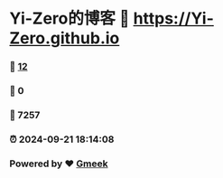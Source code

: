 # Yi-Zero的博客 :link: https://Yi-Zero.github.io 
### :page_facing_up: [12](https://Yi-Zero.github.io/tag.html) 
### :speech_balloon: 0 
### :hibiscus: 7257 
### :alarm_clock: 2024-09-21 18:14:08 
### Powered by :heart: [Gmeek](https://github.com/Meekdai/Gmeek)
